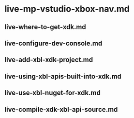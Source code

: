 # live-mp-vstudio-xbox-nav.md

## live-where-to-get-xdk.md

## live-configure-dev-console.md

## live-add-xbl-xdk-project.md

## live-using-xbl-apis-built-into-xdk.md

## live-use-xbl-nuget-for-xdk.md

## live-compile-xdk-xbl-api-source.md
